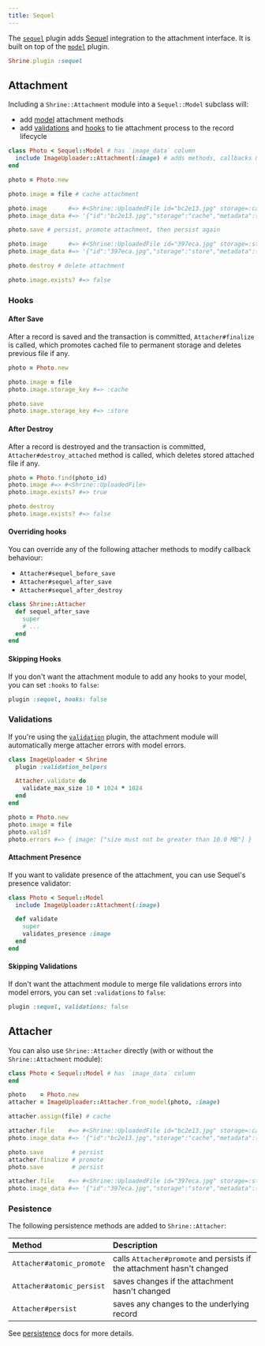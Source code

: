 ```yaml
---
title: Sequel
---
```


The [`sequel`][sequel] plugin adds [Sequel] integration to the attachment
interface. It is built on top of the [`model`][model] plugin.

```rb
Shrine.plugin :sequel
```

## Attachment

Including a `Shrine::Attachment` module into a `Sequel::Model` subclass will:

* add [model] attachment methods
* add [validations](#validations) and [hooks](#hooks) to tie attachment process
  to the record lifecycle

```rb
class Photo < Sequel::Model # has `image_data` column
  include ImageUploader::Attachment(:image) # adds methods, callbacks & validations
end
```
```rb
photo = Photo.new

photo.image = file # cache attachment

photo.image      #=> #<Shrine::UploadedFile id="bc2e13.jpg" storage=:cache ...>
photo.image_data #=> '{"id":"bc2e13.jpg","storage":"cache","metadata":{...}}'

photo.save # persist, promote attachment, then persist again

photo.image      #=> #<Shrine::UploadedFile id="397eca.jpg" storage=:store ...>
photo.image_data #=> '{"id":"397eca.jpg","storage":"store","metadata":{...}}'

photo.destroy # delete attachment

photo.image.exists? #=> false
```

### Hooks

#### After Save

After a record is saved and the transaction is committed, `Attacher#finalize`
is called, which promotes cached file to permanent storage and deletes previous
file if any.

```rb
photo = Photo.new

photo.image = file
photo.image.storage_key #=> :cache

photo.save
photo.image.storage_key #=> :store
```

#### After Destroy

After a record is destroyed and the transaction is committed,
`Attacher#destroy_attached` method is called, which deletes stored attached
file if any.

```rb
photo = Photo.find(photo_id)
photo.image #=> #<Shrine::UploadedFile>
photo.image.exists? #=> true

photo.destroy
photo.image.exists? #=> false
```

#### Overriding hooks

You can override any of the following attacher methods to modify callback
behaviour:

* `Attacher#sequel_before_save`
* `Attacher#sequel_after_save`
* `Attacher#sequel_after_destroy`

```rb
class Shrine::Attacher
  def sequel_after_save
    super
    # ...
  end
end
```

#### Skipping Hooks

If you don't want the attachment module to add any hooks to your model, you can
set `:hooks` to `false`:

```rb
plugin :sequel, hooks: false
```

### Validations

If you're using the [`validation`][validation] plugin, the attachment module
will automatically merge attacher errors with model errors.

```rb
class ImageUploader < Shrine
  plugin :validation_helpers

  Attacher.validate do
    validate_max_size 10 * 1024 * 1024
  end
end
```
```rb
photo = Photo.new
photo.image = file
photo.valid?
photo.errors #=> { image: ["size must not be greater than 10.0 MB"] }
```

#### Attachment Presence

If you want to validate presence of the attachment, you can use Sequel's
presence validator:

```rb
class Photo < Sequel::Model
  include ImageUploader::Attachment(:image)

  def validate
    super
    validates_presence :image
  end
end
```

#### Skipping Validations

If don't want the attachment module to merge file validations errors into
model errors, you can set `:validations` to `false`:

```rb
plugin :sequel, validations: false
```

## Attacher

You can also use `Shrine::Attacher` directly (with or without the
`Shrine::Attachment` module):

```rb
class Photo < Sequel::Model # has `image_data` column
end
```
```rb
photo    = Photo.new
attacher = ImageUploader::Attacher.from_model(photo, :image)

attacher.assign(file) # cache

attacher.file    #=> #<Shrine::UploadedFile id="bc2e13.jpg" storage=:cache ...>
photo.image_data #=> '{"id":"bc2e13.jpg","storage":"cache","metadata":{...}}'

photo.save        # persist
attacher.finalize # promote
photo.save        # persist

attacher.file    #=> #<Shrine::UploadedFile id="397eca.jpg" storage=:store ...>
photo.image_data #=> '{"id":"397eca.jpg","storage":"store","metadata":{...}}'
```

### Pesistence

The following persistence methods are added to `Shrine::Attacher`:

| Method                    | Description                                                            |
| :-----                    | :----------                                                            |
| `Attacher#atomic_promote` | calls `Attacher#promote` and persists if the attachment hasn't changed |
| `Attacher#atomic_persist` | saves changes if the attachment hasn't changed                         |
| `Attacher#persist`        | saves any changes to the underlying record                             |

See [persistence] docs for more details.

[sequel]: https://github.com/shrinerb/shrine/blob/master/lib/shrine/plugins/sequel.rb
[Sequel]: https://sequel.jeremyevans.net/
[model]: https://shrinerb.com/docs/plugins/model
[validation]: https://shrinerb.com/docs/plugins/validation
[persistence]: https://shrinerb.com/docs/plugins/persistence
